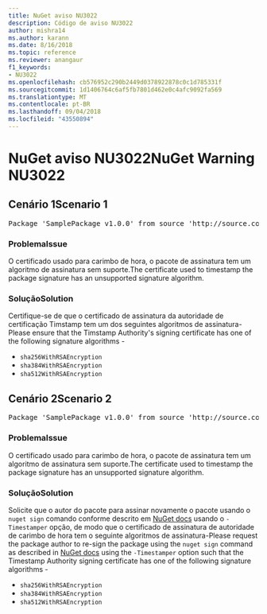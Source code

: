 ```yaml
---
title: NuGet aviso NU3022
description: Código de aviso NU3022
author: mishra14
ms.author: karann
ms.date: 8/16/2018
ms.topic: reference
ms.reviewer: anangaur
f1_keywords:
- NU3022
ms.openlocfilehash: cb576952c290b2449d0378922878c0c1d785331f
ms.sourcegitcommit: 1d1406764c6af5fb7801d462e0c4afc9092fa569
ms.translationtype: MT
ms.contentlocale: pt-BR
ms.lasthandoff: 09/04/2018
ms.locfileid: "43550894"
---
```

# <a name="nuget-warning-nu3022"></a><span data-ttu-id="e8789-103">NuGet aviso NU3022</span><span class="sxs-lookup"><span data-stu-id="e8789-103">NuGet Warning NU3022</span></span>

## <a name="scenario-1"></a><span data-ttu-id="e8789-104">Cenário 1</span><span class="sxs-lookup"><span data-stu-id="e8789-104">Scenario 1</span></span>

<pre>Package 'SamplePackage v1.0.0' from source 'http://source.com/index.json': The primary signature's timestamp certificate has an unsupported signature algorithm.</pre>

### <a name="issue"></a><span data-ttu-id="e8789-105">Problema</span><span class="sxs-lookup"><span data-stu-id="e8789-105">Issue</span></span>

<span data-ttu-id="e8789-106">O certificado usado para carimbo de hora, o pacote de assinatura tem um algoritmo de assinatura sem suporte.</span><span class="sxs-lookup"><span data-stu-id="e8789-106">The certificate used to timestamp the package signature has an unsupported signature algorithm.</span></span>


### <a name="solution"></a><span data-ttu-id="e8789-107">Solução</span><span class="sxs-lookup"><span data-stu-id="e8789-107">Solution</span></span>

<span data-ttu-id="e8789-108">Certifique-se de que o certificado de assinatura da autoridade de certificação Timstamp tem um dos seguintes algoritmos de assinatura-</span><span class="sxs-lookup"><span data-stu-id="e8789-108">Please ensure that the Timstamp Authority's signing certificate has one of the following signature algorithms -</span></span> 
* `sha256WithRSAEncryption`
* `sha384WithRSAEncryption`
* `sha512WithRSAEncryption`



## <a name="scenario-2"></a><span data-ttu-id="e8789-109">Cenário 2</span><span class="sxs-lookup"><span data-stu-id="e8789-109">Scenario 2</span></span>

<pre>Package 'SamplePackage v1.0.0' from source 'http://source.com/index.json': The timestamp certificate has an unsupported signature algorithm (SHA1). The following algorithms are supported: SHA256RSA, SHA384RSA, SHA512RSA.</pre>

### <a name="issue"></a><span data-ttu-id="e8789-110">Problema</span><span class="sxs-lookup"><span data-stu-id="e8789-110">Issue</span></span>

<span data-ttu-id="e8789-111">O certificado usado para carimbo de hora, o pacote de assinatura tem um algoritmo de assinatura sem suporte.</span><span class="sxs-lookup"><span data-stu-id="e8789-111">The certificate used to timestamp the package signature has an unsupported signature algorithm.</span></span>


### <a name="solution"></a><span data-ttu-id="e8789-112">Solução</span><span class="sxs-lookup"><span data-stu-id="e8789-112">Solution</span></span>

<span data-ttu-id="e8789-113">Solicite que o autor do pacote para assinar novamente o pacote usando o `nuget sign` comando conforme descrito em [NuGet docs](https://docs.microsoft.com/en-us/nuget/create-packages/sign-a-package) usando o `-Timestamper` opção, de modo que o certificado de assinatura de autoridade de carimbo de hora tem o seguinte algoritmos de assinatura-</span><span class="sxs-lookup"><span data-stu-id="e8789-113">Please request the package author to re-sign the package using the `nuget sign` command as described in [NuGet docs](https://docs.microsoft.com/en-us/nuget/create-packages/sign-a-package) using the `-Timestamper` option such that the Timestamp Authority signing certificate has one of the following signature algorithms -</span></span>
* `sha256WithRSAEncryption`
* `sha384WithRSAEncryption`
* `sha512WithRSAEncryption`


